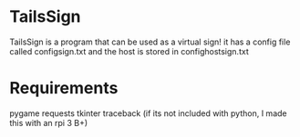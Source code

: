 # TailsSign
TailsSign is a program that can be used as a virtual sign! it has a config file called configsign.txt and the host is stored in confighostsign.txt

# Requirements
pygame
requests
tkinter
traceback (if its not included with python, I made this with an rpi 3 B+)
